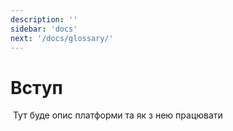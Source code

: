 ```yaml
---
description: ''
sidebar: 'docs'
next: '/docs/glossary/'
---
```


# Вступ

 Тут буде опис платформи та як з нею працювати